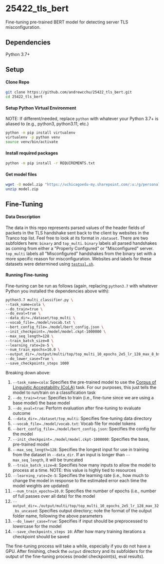 # 25422_tls_bert
Fine-tuning pre-trained BERT model for detecting server TLS misconfiguration.

## Dependencies

Python 3.7+

## Setup

#### Clone Repo
```bash
git clone https://github.com/andrewcchu/25422_tls_bert.git
cd 25422_tls_bert
```

#### Setup Python Virtual Environment
NOTE: If different/needed, replace `python` with whatever your Python 3.7+ is aliased to (e.g., python3, python3.11, etc.)
```bash
python -m pip install virtualenv
virtualenv -p python venv
source venv/bin/activate
```

#### Install required packages
```bash
python -m pip install -r REQUIREMENTS.txt
```

#### Get model files
```bash
wget -O model.zip "https://uchicagoedu-my.sharepoint.com/:u:/g/personal/andrewcchu_uchicago_edu/EWmZeAEPBwxJnFpzUeGssRQBlCwldMsK9-8xGB77_u0ArQ?e=KHdfi6&download=1"
unzip model.zip
```

## Fine-Tuning

#### Data Description

The data in this repo represents parsed values of the header fields of packets in the TLS handshake sent back to the client by websites in the Tranco top list. Feel free to look at its format in `/dataset`. There are two subfolders here: `binary` and `top_multi`. `binary` labels all parsed handshakes as coming from either a "Properly Configured" or "Misconfigured" server. `top_multi` labels all "Misconfigured" handshakes from the binary set with a more specific reason for misconfiguration. Websites and labels for these datasets were determined using [`testssl.sh`](https://github.com/drwetter/testssl.sh).

#### Running Fine-tuning

Fine-tuning can be run as follows (again, replacing `python3.7` with whatever Python you installed the dependencies above with):
```bash
python3.7 multi_classifier.py \
--task_name=cola \
--do_train=true \
--do_eval=true \
--data_dir=./dataset/top_multi \
--vocab_file=./model/vocab.txt \
--bert_config_file=./model/bert_config.json \
--init_checkpoint=./model/model.ckpt-1000000 \
--max_seq_length=128 \
--train_batch_size=8 \
--learning_rate=2e-5 \
--num_train_epochs=10.0 \
--output_dir=./output/multi/top/top_multi_10_epochs_2e5_lr_128_max_8_bs_uncased \
--do_lower_case=True \
--save_checkpoints_steps 1000
```

Breaking down above:
1. `--task_name=cola`: Specifies the pre-trained model to use the [Corpus of Linguistic Acceptability (CoLA)](https://arxiv.org/pdf/1805.12471.pdf) task. For our purposes, this just tells the model to run/train on a classification task
2. `--do_train=true`: Specifies to train (i.e., fine-tune since we are using a base model) the base model
3. `--do_eval=true`: Perform evaluation after fine-tuning to evaluate outcome
4. `--data_dir=./dataset/top_multi`: Specifies fine-tuning data directory
5. `--vocab_file=./model/vocab.txt`: Vocab file for model tokens
6. `--bert_config_file=./model/bert_config.json`: Specifies the config for the model
7. `--init_checkpoint=./model/model.ckpt-1000000`: Specifies the base, pre-trained model
8. `--max_seq_length=128`: Specifies the longest input for use in training from the dataset in `--data_dir`. If an input is longer than `--max_seq_length`, it will be truncated
9. `--train_batch_size=8`: Specifies how many inputs to allow the model to process at a time. NOTE: this value is highly tied to resources
10. `--learning_rate=2e-5`: Specifies the learning rate (i.e., how much to change the model in response to the estimated error each time the model weights are updated)
11. `--num_train_epochs=10.0`: Specifies the number of epochs (i.e., number of full passes over all data) for the model
12. `--output_dir=./output/multi/top/top_multi_10_epochs_2e5_lr_128_max_32_bs_uncased`: Specifies output directory; note the format of the output folder name, following the above parameters
13. `--do_lower_case=True`: Specifies if input should be preprocessed to lowercase for the model 
14. `--save_checkpoints_steps 10`: After how many training iterations a checkpoint should be saved

The fine-tuning process will take a while, especially if you do not have a GPU. After finishing, check the `output` directory and its subfolders for the output of the fine-tuning process (model checkpoint(s), eval results).
